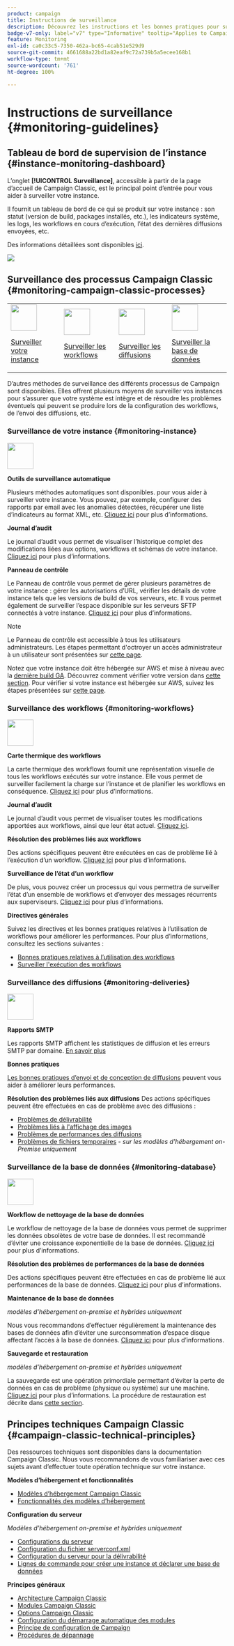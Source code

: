 ```yaml
---
product: campaign
title: Instructions de surveillance
description: Découvrez les instructions et les bonnes pratiques pour surveiller les instances et les processus Campaign.
badge-v7-only: label="v7" type="Informative" tooltip="Applies to Campaign Classic v7 only"
feature: Monitoring
exl-id: ca0c33c5-7350-462a-bc65-4cab51e529d9
source-git-commit: 4661688a22bd1a82eaf9c72a739b5a5ecee168b1
workflow-type: tm+mt
source-wordcount: '761'
ht-degree: 100%

---
```


# Instructions de surveillance {#monitoring-guidelines}



## Tableau de bord de supervision de l’instance {#instance-monitoring-dashboard}

L’onglet **[!UICONTROL Surveillance]**, accessible à partir de la page d’accueil de Campaign Classic, est le principal point d’entrée pour vous aider à surveiller votre instance.

Il fournit un tableau de bord de ce qui se produit sur votre instance : son statut (version de build, packages installés, etc.), les indicateurs système, les logs, les workflows en cours d’exécution, l’état des dernières diffusions envoyées, etc.

Des informations détaillées sont disponibles [ici](../../production/using/monitoring-processes.md).

![](assets/monitoring_tab.png)

## Surveillance des processus Campaign Classic {#monitoring-campaign-classic-processes}

<table>
<tr><td><img src="assets/do-not-localize/icon_system.svg" width="60px"><p><a href="#monitoring-instance">Surveiller votre instance</a></p></td>
<td><img src="assets/do-not-localize/icon_workflows.svg" width="60px"><p><a href="#monitoring-workflows">Surveiller les workflows</a></p></td>
<td><img src="assets/do-not-localize/icon_send.svg" width="60px"><p><a href="#monitoring-deliveries">Surveiller les diffusions</a></p></td>
<td><img src="assets/do-not-localize/icon_database.svg" width="60px"><p><a href="#monitoring-database">Surveiller la base de données</a></p></td></tr>
</table>

D’autres méthodes de surveillance des différents processus de Campaign sont disponibles. Elles offrent plusieurs moyens de surveiller vos instances pour s’assurer que votre système est intègre et de résoudre les problèmes éventuels qui peuvent se produire lors de la configuration des workflows, de l’envoi des diffusions, etc.

### Surveillance de votre instance {#monitoring-instance}

<img src="assets/do-not-localize/icon_system.svg" width="60px">

**Outils de surveillance automatique**

Plusieurs méthodes automatiques sont disponibles. pour vous aider à surveiller votre instance. Vous pouvez, par exemple, configurer des rapports par email avec les anomalies détectées, récupérer une liste d’indicateurs au format XML, etc. [Cliquez ici](../../production/using/monitoring-processes.md#automatic-monitoring) pour plus d’informations.

**Journal d’audit**

Le journal d’audit vous permet de visualiser l’historique complet des modifications liées aux options, workflows et schémas de votre instance. [Cliquez ici](../../production/using/audit-trail.md) pour plus d’informations.

**Panneau de contrôle**

Le Panneau de contrôle vous permet de gérer plusieurs paramètres de votre instance : gérer les autorisations d’URL, vérifier les détails de votre instance tels que les versions de build de vos serveurs, etc. Il vous permet également de surveiller l’espace disponible sur les serveurs SFTP connectés à votre instance. [Cliquez ici](https://experienceleague.adobe.com/docs/control-panel/using/control-panel-home.html?lang=fr) pour plus d’informations.

>[!NOTE]
>
>Le Panneau de contrôle est accessible à tous les utilisateurs administrateurs. Les étapes permettant d&#39;octroyer un accès administrateur à un utilisateur sont présentées sur [cette page](https://experienceleague.adobe.com/docs/control-panel/using/discover-control-panel/managing-permissions.html?lang=fr#discover-control-panel).
>
>Notez que votre instance doit être hébergée sur AWS et mise à niveau avec la [dernière build GA](../../rn/using/rn-overview.md). Découvrez comment vérifier votre version dans [cette section](../../platform/using/launching-adobe-campaign.md#getting-your-campaign-version). Pour vérifier si votre instance est hébergée sur AWS, suivez les étapes présentées sur [cette page](https://experienceleague.adobe.com/docs/control-panel/using/faq.html?lang=fr).

### Surveillance des workflows {#monitoring-workflows}

<img src="assets/do-not-localize/icon_workflows.svg" width="60px">

**Carte thermique des workflows**

La carte thermique des workflows fournit une représentation visuelle de tous les workflows exécutés sur votre instance. Elle vous permet de surveiller facilement la charge sur l’instance et de planifier les workflows en conséquence. [Cliquez ici](../../workflow/using/heatmap.md) pour plus d’informations.

**Journal d’audit**

Le journal d’audit vous permet de visualiser toutes les modifications apportées aux workflows, ainsi que leur état actuel. [Cliquez ici](../../production/using/audit-trail.md).

**Résolution des problèmes liés aux workflows**

Des actions spécifiques peuvent être exécutées en cas de problème lié à l’exécution d’un workflow. [Cliquez ici](../../production/using/workflow-execution.md) pour plus d’informations.

**Surveillance de l’état d’un workflow**

De plus, vous pouvez créer un processus qui vous permettra de surveiller l’état d’un ensemble de workflows et d’envoyer des messages récurrents aux superviseurs. [Cliquez ici](../../workflow/using/supervising-workflows.md) pour plus d’informations.

**Directives générales**

Suivez les directives et les bonnes pratiques relatives à l’utilisation de workflows pour améliorer les performances. Pour plus d’informations, consultez les sections suivantes :
* [Bonnes pratiques relatives à l’utilisation des workflows](../../workflow/using/workflow-best-practices.md)
* [Surveiller l&#39;exécution des workflows](../../workflow/using/monitoring-workflow-execution.md)

### Surveillance des diffusions {#monitoring-deliveries}

<img src="assets/do-not-localize/icon_send.svg" width="60px">

**Rapports SMTP**

Les rapports SMTP affichent les statistiques de diffusion et les erreurs SMTP par domaine. [En savoir plus](../../production/using/monitoring-processes.md)

**Bonnes pratiques**

[Les bonnes pratiques d’envoi et de conception de diffusions](../../delivery/using/delivery-best-practices.md) peuvent vous aider à améliorer leurs performances.

**Résolution des problèmes liés aux diffusions**
Des actions spécifiques peuvent être effectuées en cas de problème avec des diffusions :
* [Problèmes de délivrabilité](../../production/using/performance-and-throughput-issues.md#deliverability_issues)
* [Problèmes liés à l&#39;affichage des images](../../production/using/image-display-issues.md)
* [Problèmes de performances des diffusions](../../delivery/using/delivery-performances.md)
* [Problèmes de fichiers temporaires](../../production/using/temporary-files.md) - *sur les modèles d’hébergement on-Premise uniquement*

### Surveillance de la base de données {#monitoring-database}

<img src="assets/do-not-localize/icon_database.svg" width="60px">

**Workflow de nettoyage de la base de données**

Le workflow de nettoyage de la base de données vous permet de supprimer les données obsolètes de votre base de données. Il est recommandé d’éviter une croissance exponentielle de la base de données. [Cliquez ici](../../production/using/database-cleanup-workflow.md) pour plus d’informations.

**Résolution des problèmes de performances de la base de données**

Des actions spécifiques peuvent être effectuées en cas de problème lié aux performances de la base de données. [Cliquez ici](../../production/using/database-performances.md) pour plus d’informations.

**Maintenance de la base de données**

*modèles d’hébergement on-premise et hybrides uniquement*

Nous vous recommandons d’effectuer régulièrement la maintenance des bases de données afin d’éviter une surconsommation d’espace disque affectant l’accès à la base de données. [Cliquez ici](../../production/using/recommendations.md) pour plus d’informations.

**Sauvegarde et restauration**

*modèles d’hébergement on-premise et hybrides uniquement*

La sauvegarde est une opération primordiale permettant d’éviter la perte de données en cas de problème (physique ou système) sur une machine. [Cliquez ici](../../production/using/backup.md) pour plus d’informations. La procédure de restauration est décrite dans [cette section](../../production/using/restoration.md).

## Principes techniques Campaign Classic {#campaign-classic-technical-principles}

Des ressources techniques sont disponibles dans la documentation Campaign Classic. Nous vous recommandons de vous familiariser avec ces sujets avant d’effectuer toute opération technique sur votre instance.

**Modèles d’hébergement et fonctionnalités**

* [Modèles d’hébergement Campaign Classic](../../installation/using/hosting-models.md)
* [Fonctionnalités des modèles d’hébergement](../../installation/using/capability-matrix.md)

**Configuration du serveur**

*Modèles d’hébergement on-premise et hybrides uniquement*

* [Configurations du serveur](../../installation/using/configuring-campaign-server.md)
* [Configuration du fichier serverconf.xml](../../installation/using/the-server-configuration-file.md)
* [Configuration du serveur pour la délivrabilité](../../installation/using/email-deliverability.md)
* [Lignes de commande pour créer une instance et déclarer une base de données](../../installation/using/command-lines.md)

**Principes généraux**

* [Architecture Campaign Classic](../../production/using/general-architecture.md)
* [Modules Campaign Classic](../../production/using/operating-principle.md)
* [Options Campaign Classic](../../installation/using/configuring-campaign-options.md)
* [Configuration du démarrage automatique des modules](../../production/using/administration.md)
* [Principe de configuration de Campaign](../../production/using/configuration-principle.md)
* [Procédures de dépannage](../../production/using/performance-and-throughput-issues.md)
